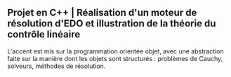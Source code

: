 ## Projet en C++ | Réalisation d'un moteur de résolution d'EDO et illustration de la théorie du contrôle linéaire

L'accent est mis sur la programmation orientée objet, avec une abstraction faite sur la manière dont les objets sont structurés : problèmes de Cauchy, solveurs, méthodes de résolution.
